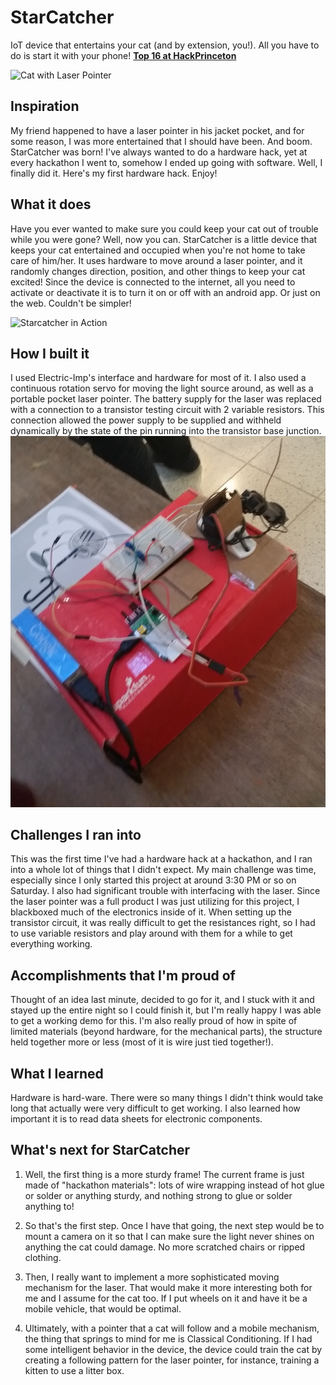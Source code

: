 # StarCatcher

IoT device that entertains your cat (and by extension, you!). All you have to do is start it with your phone!
**[Top 16 at HackPrinceton](https://hackprinceton.com/)**

![Cat with Laser Pointer](https://s-media-cache-ak0.pinimg.com/236x/c5/40/1a/c5401afb1dab250f2df9d76fbf0abe08.jpg)

## Inspiration
My friend happened to have a laser pointer in his jacket pocket, and for some reason, I was more entertained that I should have been. And boom. StarCatcher was born! I've always wanted to do a hardware hack, yet at every hackathon I went to, somehow I ended up going with software. Well, I finally did it. Here's my first hardware hack. Enjoy!

## What it does
Have you ever wanted to make sure you could keep your cat out of trouble while you were gone? Well, now you can. StarCatcher is a little device that keeps your cat entertained and occupied when you're not home to take care of him/her. It uses hardware to move around a laser pointer, and it randomly changes direction, position, and other things to keep your cat excited! Since the device is connected to the internet, all you need to activate or deactivate it is to turn it on or off with an android app. Or just on the web. Couldn't be simpler!

![Starcatcher in Action](https://user-images.githubusercontent.com/5254722/101040989-4831b000-354a-11eb-9cff-0ed4f3806d03.gif)

## How I built it
I used Electric-Imp's interface and hardware for most of it. I also used a continuous rotation servo for moving the light source around, as well as a portable pocket laser pointer. The battery supply for the laser was replaced with a connection to a transistor testing circuit with 2 variable resistors. This connection allowed the power supply to be supplied and withheld dynamically by the state of the pin running into the transistor base junction.
![Full Device Assembly](starcatcher.jpg)

## Challenges I ran into
This was the first time I've had a hardware hack at a hackathon, and I ran into a whole lot of things that I didn't expect. My main challenge was time, especially since I only started this project at around 3:30 PM or so on Saturday. I also had significant trouble with interfacing with the laser. Since the laser pointer was a full product I was just utilizing for this project, I blackboxed much of the electronics inside of it. When setting up the transistor circuit, it was really difficult to get the resistances right, so I had to use variable resistors and play around with them for a while to get everything working.

## Accomplishments that I'm proud of
Thought of an idea last minute, decided to go for it, and I stuck with it and stayed up the entire night so I could finish it, but I'm really happy I was able to get a working demo for this. I'm also really proud of how in spite of limited materials (beyond hardware, for the mechanical parts), the structure held together more or less (most  of it is wire just tied together!).

## What I learned
Hardware is hard-ware. There were so many things I didn't think would take long that actually were very difficult to get working. I also learned how important it is to read data sheets for electronic components.

## What's next for StarCatcher
1. Well, the first thing is a more sturdy frame! The current frame is just made of "hackathon materials": lots of wire wrapping instead of hot glue or solder or anything sturdy, and nothing strong to glue or solder anything to!

2. So that's the first step. Once I have that going, the next step would be to mount a camera on it so that I can make sure the light never shines on anything the cat could damage. No more scratched chairs or ripped clothing.

3. Then, I really want to implement a more sophisticated moving mechanism for the laser. That would make it more interesting both for me and I assume for the cat too. If I put wheels on it and have it be a mobile vehicle, that would be optimal.

4. Ultimately, with a pointer that a cat will follow and a mobile mechanism, the thing that springs to mind for me is Classical Conditioning. If I had some intelligent behavior in the device, the device could train the cat by creating a following pattern for the laser pointer, for instance, training a kitten to use a litter box.
